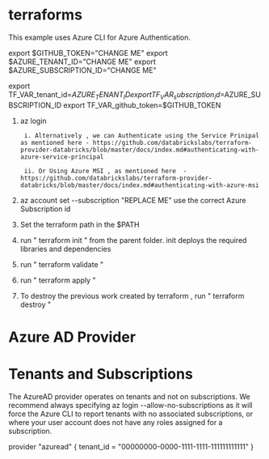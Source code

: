 # terraforms

This example uses Azure CLI for Azure Authentication. 



export $GITHUB_TOKEN="CHANGE ME"
export $AZURE_TENANT_ID="CHANGE ME"
export $AZURE_SUBSCRIPTION_ID="CHANGE ME"

export TF_VAR_tenant_id=$AZURE_TENANT_ID
export TF_VAR_subscription_id=$AZURE_SUBSCRIPTION_ID
export TF_VAR_github_token=$GITHUB_TOKEN



1. az login 

        i. Alternatively , we can Authenticate using the Service Prinipal as mentioned here - https://github.com/databrickslabs/terraform-provider-databricks/blob/master/docs/index.md#authenticating-with-azure-service-principal
     
        ii. Or Using Azure MSI , as mentioned here  - https://github.com/databrickslabs/terraform-provider-databricks/blob/master/docs/index.md#authenticating-with-azure-msi
     
2. az account set --subscription "REPLACE ME"
    use the correct Azure Subscription id
4. Set the terraform path in the $PATH
5. run " terraform init " from the parent folder. init deploys the required libraries and dependencies
6. run " terraform validate " 
7. run " terraform apply "
8. To destroy the previous work created by terraform , run " terraform destroy "


# Azure AD Provider

Tenants and Subscriptions
==========================
The AzureAD provider operates on tenants and not on subscriptions. We recommend always specifying az login --allow-no-subscriptions as it will force the Azure CLI to report tenants with no associated subscriptions, or where your user account does not have any roles assigned for a subscription.

provider "azuread" {
  tenant_id = "00000000-0000-1111-1111-111111111111"
}
